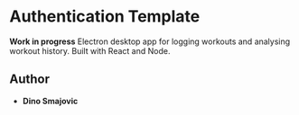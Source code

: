 # Authentication Template

**Work in progress**
Electron desktop app for logging workouts and analysing workout history. Built with React and Node.

## Author

* **Dino Smajovic**
